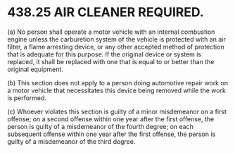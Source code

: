 438.25 AIR CLEANER REQUIRED.
============================

​(a) No person shall operate a motor vehicle with an internal combustion
engine unless the carburetion system of the vehicle is protected with an
air filter, a flame arresting device, or any other accepted method of
protection that is adequate for this purpose. If the original device or
system is replaced, it shall be replaced with one that is equal to or
better than the original equipment.

​(b) This section does not apply to a person doing automotive repair
work on a motor vehicle that necessitates this device being removed
while the work is performed.

​(c) Whoever violates this section is guilty of a minor misdemeanor on a
first offense; on a second offense within one year after the first
offense, the person is guilty of a misdemeanor of the fourth degree; on
each subsequent offense within one year after the first offense, the
person is guilty of a misdemeanor of the third degree.
